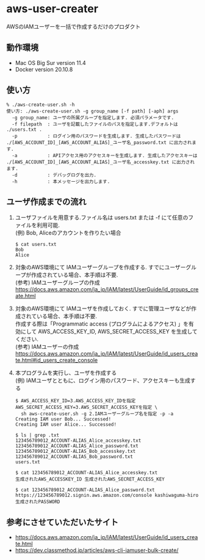 # aws-user-creater
AWSのIAMユーザーを一括で作成するだけのプロダクト

## 動作環境
- Mac OS Big Sur version 11.4
- Docker version 20.10.8

## 使い方
```
% ./aws-create-user.sh -h
使い方: ./aws-create-user.sh -g group_name [-f path] [-aph] args
  -g group_name: ユーザの所属グループを指定します. 必須パラメータです.
  -f filepath  : ユーザを記載したファイルのパスを指定します.デフォルトは ./users.txt .
  -p           : ログイン用のパスワードを生成します. 生成したパスワードは ./[AWS_ACCOUNT_ID]_[AWS_ACCOUNT_ALIAS]_ユーザ名_password.txt に出力されます.
  -a           : APIアクセス用のアクセスキーを生成します. 生成したアクセスキーは ./[AWS_ACCOUNT_ID]_[AWS_ACCOUNT_ALIAS]_ユーザ名_accesskey.txt に出力されます.
  -d           : デバッグログを出力.
  -h           : 本メッセージを出力します.
```

## ユーザ作成までの流れ

1. ユーザファイルを用意する.ファイル名は users.txt または -f にて任意のファイルを利用可能.  
   (例) Bob, Aliceのアカウントを作りたい場合 
   ```
   $ cat users.txt
   Bob
   Alice
   ```

1. 対象のAWS環境にて IAMユーザーグループを作成する. すでにユーザーグループが作成されている場合、本手順は不要.  
   (参考) IAMユーザーグループの作成 https://docs.aws.amazon.com/ja_jp/IAM/latest/UserGuide/id_groups_create.html  

1. 対象のAWS環境にて IAMユーザを作成しておく. すでに管理ユーザなどが作成されている場合、本手順は不要.  
   作成する際は「Programmatic access (プログラムによるアクセス) 」を有効にして AWS_ACCESS_KEY_ID, AWS_SECRET_ACCESS_KEY を生成してください.  
   (参考) IAMユーザーの作成 https://docs.aws.amazon.com/ja_jp/IAM/latest/UserGuide/id_users_create.html#id_users_create_console  

1. 本プログラムを実行し、ユーザを作成する  
   (例) IAMユーザとともに、ログイン用のパスワード、アクセスキーも生成する  
   ```
   $ AWS_ACCESS_KEY_ID=3.AWS_ACCESS_KEY_IDを指定 AWS_SECRET_ACCESS_KEY=3.AWS_SECRET_ACCESS_KEYを指定 \
     sh aws-create-user.sh -g 2.IAMユーザーグループ名を指定 -p -a
   Creating IAM user Bob... Successed!
   Creating IAM user Alice... Successed!
   
   $ ls | grep .txt
   123456789012_ACCOUNT-ALIAS_Alice_accesskey.txt
   123456789012_ACCOUNT-ALIAS_Alice_password.txt
   123456789012_ACCOUNT-ALIAS_Bob_accesskey.txt
   123456789012_ACCOUNT-ALIAS_Bob_password.txt
   users.txt
   
   $ cat 123456789012_ACCOUNT-ALIAS_Alice_accesskey.txt
   生成されたAWS_ACCESSKEY_ID 生成されたAWS_SECRET_ACCESS_KEY
   
   $ cat 123456789012_ACCOUNT-ALIAS_Alice_password.txt
   https://123456789012.signin.aws.amazon.com/console kashiwaguma-hiro 生成されたPASSWORD
   ```

## 参考にさせていただいたサイト
- https://docs.aws.amazon.com/ja_jp/IAM/latest/UserGuide/id_users_create.html
- https://dev.classmethod.jp/articles/aws-cli-iamuser-bulk-create/ 
